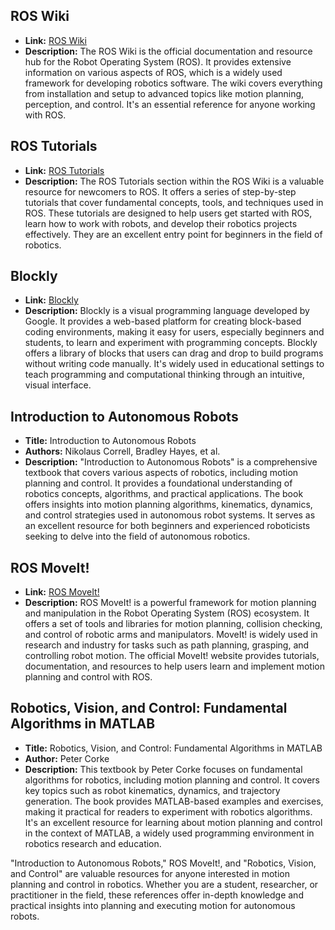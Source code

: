 ## ROS Wiki

- **Link:** [ROS Wiki](http://wiki.ros.org/)
- **Description:** The ROS Wiki is the official documentation and resource hub for the Robot Operating System (ROS). It provides extensive information on various aspects of ROS, which is a widely used framework for developing robotics software. The wiki covers everything from installation and setup to advanced topics like motion planning, perception, and control. It's an essential reference for anyone working with ROS.

## ROS Tutorials

- **Link:** [ROS Tutorials](http://wiki.ros.org/ROS/Tutorials)
- **Description:** The ROS Tutorials section within the ROS Wiki is a valuable resource for newcomers to ROS. It offers a series of step-by-step tutorials that cover fundamental concepts, tools, and techniques used in ROS. These tutorials are designed to help users get started with ROS, learn how to work with robots, and develop their robotics projects effectively. They are an excellent entry point for beginners in the field of robotics.

## Blockly

- **Link:** [Blockly](https://developers.google.com/blockly)
- **Description:** Blockly is a visual programming language developed by Google. It provides a web-based platform for creating block-based coding environments, making it easy for users, especially beginners and students, to learn and experiment with programming concepts. Blockly offers a library of blocks that users can drag and drop to build programs without writing code manually. It's widely used in educational settings to teach programming and computational thinking through an intuitive, visual interface.

## Introduction to Autonomous Robots

- **Title:** Introduction to Autonomous Robots
- **Authors:** Nikolaus Correll, Bradley Hayes, et al.
- **Description:** "Introduction to Autonomous Robots" is a comprehensive textbook that covers various aspects of robotics, including motion planning and control. It provides a foundational understanding of robotics concepts, algorithms, and practical applications. The book offers insights into motion planning algorithms, kinematics, dynamics, and control strategies used in autonomous robot systems. It serves as an excellent resource for both beginners and experienced roboticists seeking to delve into the field of autonomous robotics.

## ROS MoveIt!

- **Link:** [ROS MoveIt!](https://moveit.ros.org/)
- **Description:** ROS MoveIt! is a powerful framework for motion planning and manipulation in the Robot Operating System (ROS) ecosystem. It offers a set of tools and libraries for motion planning, collision checking, and control of robotic arms and manipulators. MoveIt! is widely used in research and industry for tasks such as path planning, grasping, and controlling robot motion. The official MoveIt! website provides tutorials, documentation, and resources to help users learn and implement motion planning and control with ROS.

## Robotics, Vision, and Control: Fundamental Algorithms in MATLAB

- **Title:** Robotics, Vision, and Control: Fundamental Algorithms in MATLAB
- **Author:** Peter Corke
- **Description:** This textbook by Peter Corke focuses on fundamental algorithms for robotics, including motion planning and control. It covers key topics such as robot kinematics, dynamics, and trajectory generation. The book provides MATLAB-based examples and exercises, making it practical for readers to experiment with robotics algorithms. It's an excellent resource for learning about motion planning and control in the context of MATLAB, a widely used programming environment in robotics research and education.

"Introduction to Autonomous Robots," ROS MoveIt!, and "Robotics, Vision, and Control" are valuable resources for anyone interested in motion planning and control in robotics. Whether you are a student, researcher, or practitioner in the field, these references offer in-depth knowledge and practical insights into planning and executing motion for autonomous robots.
